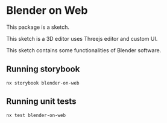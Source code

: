 # Blender on Web

This package is a sketch.

This sketch is a 3D editor uses Threejs editor and custom UI.

This sketch contains some functionalities of Blender software.

## Running storybook

```
nx storybook blender-on-web
```

## Running unit tests

```
nx test blender-on-web
```
